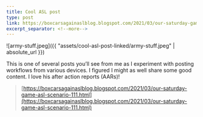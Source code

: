 ```yaml
---
title: Cool ASL post
type: post
link: https://boxcarsagainaslblog.blogspot.com/2021/03/our-saturday-game-asl-scenario-111.html
excerpt_separator: <!--more-->
---
```


![army-stuff.jpeg]({{ "assets/cool-asl-post-linked/army-stuff.jpeg" | absolute_url }})

This is one of several posts you’ll see from me as I experiment with posting workflows from various devices. I figured I might as well share some good content. I love his after action reports (AARs)!

<!--more-->

> [https://boxcarsagainaslblog.blogspot.com/2021/03/our-saturday-game-asl-scenario-111.html](https://boxcarsagainaslblog.blogspot.com/2021/03/our-saturday-game-asl-scenario-111.html)